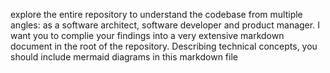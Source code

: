 explore the entire repository to understand the codebase from multiple angles: as a software architect, software developer and product manager. I want you to complie your findings into a very extensive markdown document in the root of the repository. Describing technical concepts, you should include mermaid diagrams in this markdown file
